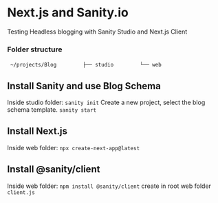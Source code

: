 # Next.js and Sanity.io
Testing Headless blogging with Sanity Studio and Next.js Client

### Folder structure
` ~/projects/Blog`
`        ├── studio`
`        └── web` 

## Install Sanity and use Blog Schema
Inside studio folder:
`sanity init`
Create a new project, select the blog schema template. 
`sanity start`

## Install Next.js
Inside web folder: 
`npx create-next-app@latest`

## Install @sanity/client
Inside web folder:
`npm install @sanity/client`
create in root web folder `client.js`